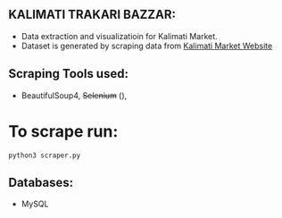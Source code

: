 ## KALIMATI TRAKARI BAZZAR:

 - Data extraction and visualizatioin for Kalimati Market.
 - Dataset is generated by scraping data from [Kalimati Market Website](!https://kalimatimarket.gov.np/index.php/lang/en)

## Scraping Tools used:

 - BeautifulSoup4, ~~Selenium~~ (),

 # To scrape run:
 `python3 scraper.py`

## Databases: 
 - MySQL

